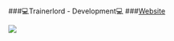 ###💻Trainerlord - Development💻
###[Website][site]

<img src="https://img.shields.io/static/v1?label=worldsystem&message=2.4.11&color=blue"/>


[site]: trainerlordDevelopemnt.uk.to
[worldsystem]: https://www.spigotmc.org/resources/worldsystem-%E2%97%8F-the-one-world-per-player-solution-%E2%97%8F-gui-%E2%97%8F-highly-configurable-%E2%97%8F-1-8-1-16.49756/